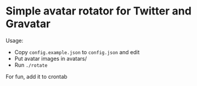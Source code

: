 # Simple avatar rotator for Twitter and Gravatar

Usage:
- Copy `config.example.json` to `config.json` and edit
- Put avatar images in avatars/
- Run `./rotate`

For fun, add it to crontab
